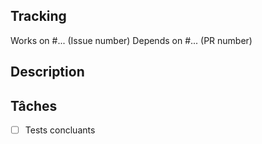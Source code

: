  ## Tracking

 Works on #... (Issue number)
 Depends on #... (PR number)

 ## Description

 ## Tâches

 - [ ] Tests concluants
